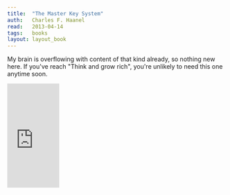 ```yaml
---
title:	"The Master Key System"
auth:	Charles F. Haanel
read:	2013-04-14
tags:	books
layout: layout_book
---
```





My brain is overflowing with content of that kind already, so nothing new
here. If you've reach "Think and grow rich", you're unlikely to need this
one anytime soon.


<iframe src="http://rcm.amazon.com/e/cm?lt1=_blank&bc1=FFFFFF&IS2=1&npa=1&bg1=FFFFFF&fc1=000000&lc1=FF0000&t=wojcadamkoszh-20&o=1&p=8&l=as4&m=amazon&f=ifr&ref=ss_til&asins=3426874482" style="width:120px;height:240px;" scrolling="no" marginwidth="0" marginheight="0" frameborder="0"></iframe>

